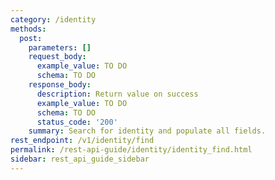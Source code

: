 ```yaml
---
category: /identity
methods:
  post:
    parameters: []
    request_body:
      example_value: TO DO
      schema: TO DO
    response_body:
      description: Return value on success
      example_value: TO DO
      schema: TO DO
      status_code: '200'
    summary: Search for identity and populate all fields.
rest_endpoint: /v1/identity/find
permalink: /rest-api-guide/identity/identity_find.html
sidebar: rest_api_guide_sidebar
---
```

